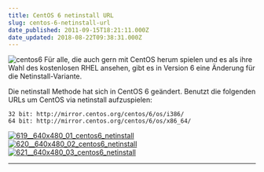 ```yaml
---
title: CentOS 6 netinstall URL
slug: centos-6-netinstall-url
date_published: 2011-09-15T18:21:11.000Z
date_updated: 2018-08-22T09:38:31.000Z
---
```


![centos6](//picdump.thafaker.de/2011/09/centos6-580x218.png)
Für alle, die auch gern mit CentOS herum spielen und es als ihre Wahl des kostenlosen RHEL ansehen, gibt es in Version 6 eine Änderung für die Netinstall-Variante.

Die netinstall Methode hat sich in CentOS 6 geändert. Benutzt die folgenden URLs um CentOS via netinstall aufzuspielen:

    32 bit: http://mirror.centos.org/centos/6/os/i386/
    64 bit: http://mirror.centos.org/centos/6/os/x86_64/

[![619__640x480_01_centos6_netinstall](//picdump.thafaker.de/2011/09/619__640x480_01_centos6_netinstall-580x320.png)](http://picdump.thafaker.de/2011/09/619__640x480_01_centos6_netinstall.png)
[![620__640x480_02_centos6_netinstall](//picdump.thafaker.de/2011/09/620__640x480_02_centos6_netinstall-580x320.png)](http://picdump.thafaker.de/2011/09/620__640x480_02_centos6_netinstall.png)
[![621__640x480_03_centos6_netinstall](//picdump.thafaker.de/2011/09/621__640x480_03_centos6_netinstall-580x322.png)](http://picdump.thafaker.de/2011/09/621__640x480_03_centos6_netinstall.png)

---
